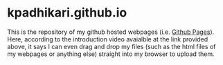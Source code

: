 # kpadhikari.github.io
This is the repository of my github hosted webpages (i.e. [Github Pages]( https://pages.github.com/)).
Here, according to the introduction video avaialble at the link provided above, it says I can even drag and drop my files (such as the html files of my webpages or anything else) straight into my browser to upload them.
